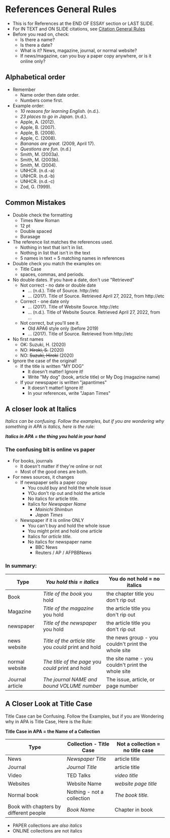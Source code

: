 # References General Rules
* This is for References at the END OF ESSAY section or LAST SLIDE.
* For IN TEXT and ON SLIDE citations, see [Citation General Rules](Invention-CitationGeneralRules)
* Before you read on, check:
    * Is there a name? 
    * Is there a date? 
    * What is it? News, magazine, journal, or normal website?
    * If news/magazine, can you buy a paper copy anywhere, or is it online only?



## Alphabetical order
* Remember
    * Name order then date order.
    * Numbers come first.  
* Example order:
    * *10 reasons for learning English.* (n.d.).
    * *23 places to go in Japan.* (n.d.).
    * Apple, A. (2012).
    * Apple, B. (2007).
    * Apple, B. (2008).
    * Apple, C. (2008).
    * *Bananas are great.* (2009, April 17).
    * *Questions are fun.* (n.d.)
    * Smith, M. (2003a).
    * Smith, M. (2003b).
    * Smith, M. (2004).
    * UNHCR. (n.d.-a)
    * UNHCR. (n.d.-b)
    * UNHCR. (n.d.-c)
    * Zod, G. (1999).

## Common Mistakes
* Double check the formatting
    * Times New Roman
    * 12 pt
    * Double spaced
    * Burasage
* The reference list matches the references used. 
    * Nothing in text that isn't in list. 
    * Nothing in list that isn't in the text 
    * 5 names in text = 5  matching names in references
* Double check you match the examples on:
    * Title Case
    * spaces, commas, and periods. 
* No double dates. If you have a date, don't use "Retrieved"
    * Not correct - no date or double date
        * ... (n.d.). Title of Source. http://etc
        * ... (2017). Title of Source. Retrieved April 27, 2022, from http://etc
    * Correct - one date only
        * ... (2017). Title of Website Source. http://etc
        * ... (n.d.). Title of Website Source. Retrieved April 27, 2022, from ...
    * Not correct, but you'll see it. 
        * Old APA6 style only (before 2019)
        * ... (2017). Title of Source. Retrieved from http://etc
* No first names 
    * OK: Suzuki, H. (2020)
    * NO: ~~Hiroki, S.~~ (2020)
    * NO: ~~Suzuki, Hiroki~~ (2020)
* Ignore the case of the original!
    * If the title is written "MY DOG"
        * It doesn't matter! Ignore it!
        * Write "My dog" (book, article title) or My Dog (magazine name)
    * If your newspaper is written  "japantimes"
        * It doesn't matter! Ignore it!
        * In your references, write "Japan Times"

## A closer look at Italics 

*Italics can be confusing. Follow the examples, but if you are wondering why something in APA is italics, here is the rule:*

***Italics in APA = the thing you hold in your hand***

### The confusing bit is online vs paper
* For books, journals
    * It doesn't matter if they're online or not
    * Most of the good ones are both. 
* For news sources, it changes
    * If newspaper sells a paper copy
        * You could buy and hold the whole issue
        * YOu don't rip out and hold the article
        * No italics for article title. 
        * Italics for *Newspaper Name*
            * *Mainichi Shimbun*
            * *Japan Times*
    * Newspaper if it is online ONLY
        * You can't buy and hold the whole issue
        * You might print and hold one article
        * Italics for *article title.*
        * No italics for newspaper name
            * BBC News
            * Reuters / AP / AFPBBNews

### In summary: 

|Type        | *You hold this = italics*                               | You do not hold = no italics
|---         |---                                                      |---
|Book        |*Title of the book* you hold                             |the chapter title you don't rip out
|Magazine    |*Title of the magazine* you hold                         |the article title you don't rip out
|newspaper   |*Title of the newspaper* you hold                        |the article title you don't rip out
|news website |*Title of the article title* you *could* print and hold |the news group - you couldn't print the whole site
|normal website |*The title of the page* you *could* print and hold    |the site name - you couldn't print the whole site
|Journal article |*The journal NAME and bound VOLUME number*           |The issue, article, or page number

## A Closer Look at Title Case

Title Case can be Confusing. Follow the Examples, but if you are Wondering why in APA is Title Case, Here is the Rule:

**Title Case in APA = the Name of a Collection**

|Type        |Collection - Title Case                    |Not a collection = no title case
|---         |---                                        |---
|News        |*Newspaper Title*                          |article title
|Journal     |*Journal Title*                            |article title
|Video       |TED Talks                                  |*video title*
|Websites    |Website Name                               |*website page title*
|Normal book |Nothing - not a collection                 |*The book title.* 
|Book with chapters by different people  |*Book Name*    |Chapter in book

* PAPER collections are *also italics*  
* ONLINE collections are not italics
 
